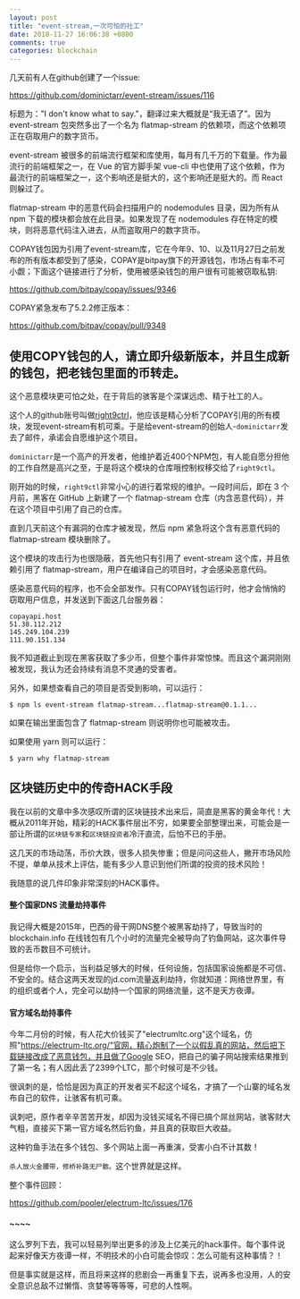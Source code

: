 ```yaml
---
layout: post
title: "event-stream,一次可怕的社工"
date: 2018-11-27 16:06:38 +0800
comments: true
categories: blockchain
---
```

几天前有人在github创建了一个issue:

https://github.com/dominictarr/event-stream/issues/116


标题为："I don't know what to say."，翻译过来大概就是“我无语了”。因为 event-stream 包突然多出了一个名为 flatmap-stream 的依赖项，而这个依赖项正在窃取用户的数字货币。

<!-- more -->

event-stream 被很多的前端流行框架和库使用，每月有几千万的下载量。作为最流行的前端框架之一，在 Vue 的官方脚手架 vue-cli 中也使用了这个依赖，作为最流行的前端框架之一，这个影响还是挺大的，这个影响还是挺大的。而 React 则躲过了。

flatmap-stream 中的恶意代码会扫描用户的 nodemodules 目录，因为所有从 npm 下载的模块都会放在此目录。如果发现了在 nodemodules 存在特定的模块，则将恶意代码注入进去，从而盗取用户的数字货币。

COPAY钱包因为引用了event-stream库，它在今年9、10、以及11月27日之前发布的所有版本都受到了感染，COPAY是bitpay旗下的开源钱包，市场占有率不可小觑；下面这个链接进行了分析，使用被感染钱包的用户很有可能被窃取私钥:

https://github.com/bitpay/copay/issues/9346


COPAY紧急发布了5.2.2修正版本：

https://github.com/bitpay/copay/pull/9348


## 使用COPY钱包的人，请立即升级新版本，并且生成新的钱包，把老钱包里面的币转走。


这个恶意模块更可怕之处，在于背后的骇客是个深谋远虑、精于社工的人。

这个人的github账号叫做[right9ctrl](https://github.com/right9ctrl)，他应该是精心分析了COPAY引用的所有模块，发现event-stream有机可乘。于是给event-stream的创始人-`dominictarr`发去了邮件，承诺会自愿维护这个项目。

`dominictarr`是一个高产的开发者，他维护着近400个NPM包，有人能自愿分担他的工作自然是高兴之至，于是将这个模块的仓库哦控制权移交给了`right9ctl`。

刚开始的时候，`right9ctl`非常小心的进行着常规的维护。一段时间后，即在 3 个月前，黑客在 GitHub 上新建了一个 flatmap-stream 仓库（内含恶意代码），并在这个项目中引用了自己的仓库。

直到几天前这个有漏洞的仓库才被发现，然后 npm 紧急将这个含有恶意代码的 flatmap-stream 模块删除了。

这个模块的攻击行为也很隐蔽，首先他只有引用了 event-stream 这个库，并且依赖引用了 flatmap-stream，用户在编译自己的项目时，才会感染恶意代码。

感染恶意代码的程序，也不会全部发作。只有COPAY钱包运行时，他才会悄悄的窃取用户信息，并发送到下面这几台服务器：

```
copayapi.host
51.38.112.212
145.249.104.239
111.90.151.134
```

我不知道截止到现在黑客获取了多少币，但整个事件非常惊悚。而且这个漏洞刚刚被发现，我认为还会持续有消息不灵通的受害者。

另外，如果想查看自己的项目是否受到影响，可以运行：

```
$ npm ls event-stream flatmap-stream...flatmap-stream@0.1.1...
```

如果在输出里面包含了 flatmap-stream 则说明你也可能被攻击。

如果使用 yarn 则可以运行：

```
$ yarn why flatmap-stream
```


## 区块链历史中的传奇HACK手段

我在以前的文章中多次感叹所谓的区块链技术出来后，简直是黑客的黄金年代！大概从2011年开始，精彩的HACK事件层出不穷，如果要全部整理出来，可能会是一部让所谓的`区块链专家`和`区块链投资者`冷汗直流，后怕不已的手册。

这几天的市场动荡，币价大跌，很多人损失惨重；但是问问这些人，撇开市场风险不提，单单从技术上评估，能有多少人意识到他们所谓的投资的技术风险！

我随意的说几件印象非常深刻的HACK事件。

#### 整个国家DNS 流量劫持事件

我记得大概是2015年，巴西的骨干网DNS整个被黑客劫持了，导致当时的blockchain.info 在线钱包有几个小时的流量完全被导向了钓鱼网站，这次事件导致的丢币数目不可统计。

但是给你一个启示，当利益足够大的时候，任何设施，包括国家设施都是不可信、不安全的。结合这两天发现的jd.com流量返利劫持，你就知道：网络世界里，有的组织或者个人，完全可以劫持一个国家的网络流量，这不是天方夜谭。


#### 官方域名劫持事件

今年二月份的时候，有人花大价钱买了"electrumltc.org"这个域名，仿照"https://electrum-ltc.org/"官网，精心炮制了一个以假乱真的网站，然后把下载链接改成了恶意钱包，并且做了Google SEO，把自己的骗子网站搜索结果推到了第一名；有人因此丢了2399个LTC，那个时候可是不少钱。

很讽刺的是，恰恰是因为真正的开发者买不起这个域名，才搞了一个山寨的域名发布自己的软件，让骇客有机可乘。

讽刺吧，原作者辛辛苦苦开发，却因为没钱买域名不得已搞个屌丝网站，骇客财大气粗，直接买下第一官方域名然后钓鱼，并且真的获取巨大收益。

这种钓鱼手法在多个钱包、多个网站上面一再重演，受害小白不计其数！

`杀人放火金腰带，修桥补路无尸骸。`这个世界就是这样。


整个事件回顾：

https://github.com/pooler/electrum-ltc/issues/176


#### ~~~~

这么罗列下去，我可以轻易列举出更多的涉及上亿美元的hack事件。每个事件说起来好像天方夜谭一样，不明技术的小白可能会惊叹：怎么可能有这种事情？！

但是事实就是这样，而且将来这样的悲剧会一再重复下去，说再多也没用，人的安全意识总敌不过懒惰、贪婪等等等等，可悲的人性啊。
